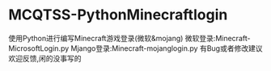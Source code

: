 # MCQTSS-PythonMinecraftlogin
使用Python进行编写Minecraft游戏登录(微软&amp;mojang)
微软登录:Minecraft-MicrosoftLogin.py
Mjango登录:Minecraft-mojanglogin.py
有Bug或者修改建议欢迎反馈,闲的没事写的
